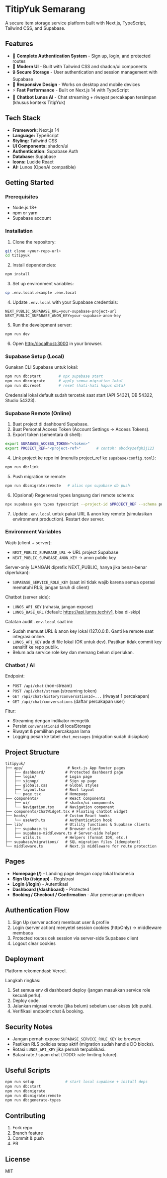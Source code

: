 # TitipYuk Semarang

A secure item storage service platform built with Next.js, TypeScript, Tailwind CSS, and Supabase.

## Features

- 🔐 **Complete Authentication System** - Sign up, login, and protected routes
- 🎨 **Modern UI** - Built with Tailwind CSS and shadcn/ui components
- 🔒 **Secure Storage** - User authentication and session management with Supabase
- 📱 **Responsive Design** - Works on desktop and mobile devices
- ⚡ **Fast Performance** - Built on Next.js 14 with TypeScript
- 🤖 **Chatbot Lunos AI** - Chat streaming + riwayat percakapan tersimpan (khusus konteks TitipYuk)

## Tech Stack

- **Framework:** Next.js 14
- **Language:** TypeScript
- **Styling:** Tailwind CSS
- **UI Components:** shadcn/ui
- **Authentication:** Supabase Auth
- **Database:** Supabase
- **Icons:** Lucide React
- **AI:** Lunos (OpenAI compatible)

## Getting Started

### Prerequisites

- Node.js 18+ 
- npm or yarn
- Supabase account

### Installation

1. Clone the repository:
```bash
git clone <your-repo-url>
cd titipyuk
```

2. Install dependencies:
```bash
npm install
```

3. Set up environment variables:
```bash
cp .env.local.example .env.local
```

4. Update `.env.local` with your Supabase credentials:
```env
NEXT_PUBLIC_SUPABASE_URL=your-supabase-project-url
NEXT_PUBLIC_SUPABASE_ANON_KEY=your-supabase-anon-key
```

5. Run the development server:
```bash
npm run dev
```

6. Open [http://localhost:3000](http://localhost:3000) in your browser.

### Supabase Setup (Local)

Gunakan CLI Supabase untuk lokal:
```bash
npm run db:start        # npx supabase start
npm run db:migrate      # apply semua migration lokal
npm run db:reset        # reset (hati-hati hapus data)
```
Credensial lokal default sudah tercetak saat start (API 54321, DB 54322, Studio 54323).

### Supabase Remote (Online)

1. Buat project di dashboard Supabase.
2. Buat Personal Access Token (Account Settings → Access Tokens).
3. Export token (sementara di shell):
```bash
export SUPABASE_ACCESS_TOKEN="<token>"
export PROJECT_REF="<project-ref>"       # contoh: abcdxyzefghij123
```
4. Link project ke repo ini (menulis project_ref ke `supabase/config.toml`):
```bash
npm run db:link
```
5. Push migration ke remote:
```bash
npm run db:migrate:remote   # alias npx supabase db push
```
6. (Opsional) Regenerasi types langsung dari remote schema:
```bash
npx supabase gen types typescript --project-id $PROJECT_REF --schema public > types/supabase.ts
```
7. Update `.env.local` untuk pakai URL & anon key remote (simulasikan environment production). Restart dev server.

### Environment Variables

Wajib (client + server):
- `NEXT_PUBLIC_SUPABASE_URL` → URL project Supabase
- `NEXT_PUBLIC_SUPABASE_ANON_KEY` → anon public key

Server-only (JANGAN diprefix NEXT_PUBLIC, hanya jika benar-benar diperlukan):
- `SUPABASE_SERVICE_ROLE_KEY` (saat ini tidak wajib karena semua operasi mematuhi RLS; jangan taruh di client)

Chatbot (server side):
- `LUNOS_API_KEY` (rahasia, jangan expose)
- `LUNOS_BASE_URL` (default: https://api.lunos.tech/v1, bisa di-skip)

Catatan audit `.env.local` saat ini:
- Sudah memuat URL & anon key lokal (127.0.0.1). Ganti ke remote saat integrasi online.
- `LUNOS_API_KEY` ada di file lokal (OK untuk dev). Pastikan tidak commit key sensitif ke repo publik.
- Belum ada service role key dan memang belum diperlukan.

### Chatbot / AI

Endpoint:
- `POST /api/chat` (non-stream)
- `POST /api/chat/stream` (streaming token)
- `GET /api/chat/history?conversationId=...` (riwayat 1 percakapan)
- `GET /api/chat/conversations` (daftar percakapan user)

Fitur:
- Streaming dengan indikator mengetik
- Persist `conversationId` di localStorage
- Riwayat & pemilihan percakapan lama
- Logging pesan ke tabel `chat_messages` (migration sudah disiapkan)

## Project Structure

```
titipyuk/
├── app/                    # Next.js App Router pages
│   ├── dashboard/         # Protected dashboard page
│   ├── login/             # Login page
│   ├── signup/            # Sign up page
│   ├── globals.css        # Global styles
│   ├── layout.tsx         # Root layout
│   └── page.tsx           # Homepage
├── components/            # React components
│   ├── ui/                # shadcn/ui components
│   └── Navigation.tsx     # Navigation component
├── components/ChatWidget.tsx # Floating chatbot widget
├── hooks/                 # Custom React hooks
│   └── useAuth.ts         # Authentication hook
├── lib/                   # Utility functions & Supabase clients
│   ├── supabase.ts        # Browser client
│   ├── supabase-middleware.ts # Server-side helper
│   └── utils.ts           # Helpers (format IDR, etc.)
├── supabase/migrations/   # SQL migration files (idempotent)
└── middleware.ts          # Next.js middleware for route protection
```

## Pages

- **Homepage (/)** - Landing page dengan copy lokal Indonesia
- **Sign Up (/signup)** - Registrasi
- **Login (/login)** - Autentikasi
- **Dashboard (/dashboard)** - Protected
- **Booking / Checkout / Confirmation** - Alur pemesanan penitipan

## Authentication Flow

1. Sign Up (server action) membuat user & profile
2. Login (server action) menyetel session cookies (httpOnly) → middleware membaca
3. Protected routes cek session via server-side Supabase client
4. Logout clear cookies

## Deployment

Platform rekomendasi: Vercel.

Langkah ringkas:
1. Set semua env di dashboard deploy (jangan masukkan service role kecuali perlu).
2. Deploy code.
3. Jalankan migrasi remote (jika belum) sebelum user akses (db push).
4. Verifikasi endpoint chat & booking.

## Security Notes

- Jangan pernah expose `SUPABASE_SERVICE_ROLE_KEY` ke browser.
- Pastikan RLS policies tetap aktif (migration sudah handle DO blocks).
- Rotasi `LUNOS_API_KEY` jika pernah terpublikasi.
- Batasi rate / spam chat (TODO: rate limiting future).

## Useful Scripts

```bash
npm run setup              # start local supabase + install deps
npm run db:start
npm run db:migrate
npm run db:migrate:remote
npm run db:generate-types
```

## Contributing

1. Fork repo
2. Branch feature
3. Commit & push
4. PR

## License

MIT
